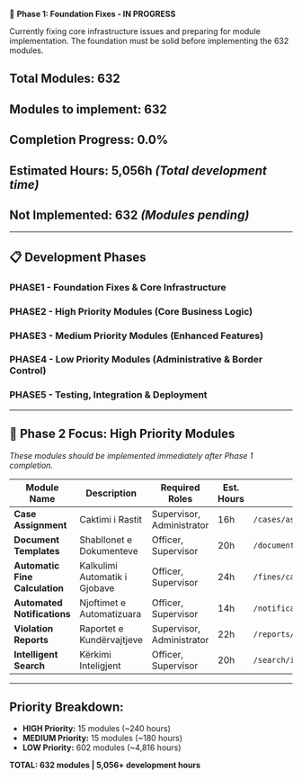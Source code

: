 🚀 **Phase 1: Foundation Fixes - IN PROGRESS**

Currently fixing core infrastructure issues and preparing for module implementation. The foundation must be solid before implementing the 632 modules.

## **Total Modules: 632**
## **Modules to implement: 632** 
## **Completion Progress: 0.0%**
## **Estimated Hours: 5,056h** *(Total development time)*
## **Not Implemented: 632** *(Modules pending)*

---

## 📋 **Development Phases**

### **PHASE1** - Foundation Fixes & Core Infrastructure
### **PHASE2** - High Priority Modules (Core Business Logic) 
### **PHASE3** - Medium Priority Modules (Enhanced Features)
### **PHASE4** - Low Priority Modules (Administrative & Border Control)
### **PHASE5** - Testing, Integration & Deployment

---

## 🎯 **Phase 2 Focus: High Priority Modules**
*These modules should be implemented immediately after Phase 1 completion.*

| Module Name | Description | Required Roles | Est. Hours | Route |
|-------------|-------------|----------------|------------|-------|
| **Case Assignment** | Caktimi i Rastit | Supervisor, Administrator | 16h | `/cases/assignment` |
| **Document Templates** | Shabllonet e Dokumenteve | Officer, Supervisor | 20h | `/documents/templates` |
| **Automatic Fine Calculation** | Kalkulimi Automatik i Gjobave | Officer, Supervisor | 24h | `/fines/calculation` |
| **Automated Notifications** | Njoftimet e Automatizuara | Officer, Supervisor | 14h | `/notifications/automated` |
| **Violation Reports** | Raportet e Kundërvajtjeve | Supervisor, Administrator | 22h | `/reports/violations` |
| **Intelligent Search** | Kërkimi Inteligjent | Officer, Supervisor | 20h | `/search/intelligent` |

---

## **Priority Breakdown:**
- **HIGH Priority:** 15 modules (~240 hours)
- **MEDIUM Priority:** 15 modules (~180 hours)  
- **LOW Priority:** 602 modules (~4,816 hours)

**TOTAL: 632 modules | 5,056+ development hours**
